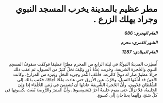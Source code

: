 <h1 dir="rtl">مطر عظيم بالمدينة يخرب المسجد النبوي وجراد يهلك الزرع .</h1>

<h5 dir="rtl">العام الهجري:  686

الشهر القمري: محرم

العام الميلادي: 1287</h5>

<p dir="rtl">أُمطِرَت المدينةُ النبويَّةُ في ليلة الرابع من المحرم مطرًا عظيمًا فوكَفَت سقوفُ المسجِدِ النبوي والحُجرة الشريفة، وخَربت عدَّةُ دُورٍ وتَلِفَ نخلٌ كثيرٌ من السيولِ، ثم عقب ذلك جرادٌ عظيمٌ صار له دويٌّ كالرعد، فأتلف التَّمرَ وجريد النخلِ وغيرَه من المزارع، وكانت الأعينُ قد أتلَفَها السيلُ، وخَرَّبَ عين الأزرق حتى عادت مِلحًا أُجاجًا، فكتب بذلك إلى السُّلطانِ قلاوون، وأنَّ الحُجرةَ الشَّريفةَ عادتُها أن تُشمسَ في زَمَن الخُلَفاء إذا وَلِيَ الخليفةُ، فلا تزالُ حتى يقومَ خليفةٌ آخرُ فيُشمِسوها، وأنَّ المنبرَ والرَّوضةَ يُبعَث بكسوتِها في كلِّ سَنةٍ، وإنَّهما يحتاجانِ إلى كسوةٍ.</p></br>
